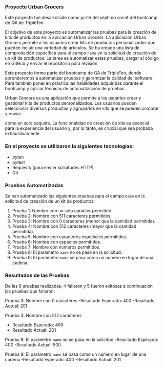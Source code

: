 ### Proyecto Urban Grocers 

Este proyecto fue desarrollado como parte del séptimo sprint del bootcamp de QA de TripleTen. 

El objetivo de este proyecto es automatizar las pruebas para la creación de kits de productos en la aplicación Urban Grocers. La aplicación Urban Grocers permite a los usuarios crear kits de productos personalizados que pueden incluir una variedad de artículos. Se ha creado una lista de comprobación específica para el campo `name` en la solicitud de creación de un kit de productos. La tarea es automatizar estas pruebas, cargar el código en GitHub y enviar el repositorio para revisión.

Este proyecto forma parte del bootcamp de QA de TripleTen, donde aprenderemos a automatizar pruebas y garantizar la calidad del software. Para también poner en práctica las habilidades adquiridas durante el bootcamp y aplicar técnicas de automatización de pruebas.

Urban Grocers es una aplicación que permite a los usuarios crear y gestionar kits de productos personalizados. Los usuarios pueden seleccionar diversos productos y agruparlos en kits que se pueden comprar y enviar.

como un solo paquete. La funcionalidad de creación de kits es esencial para la experiencia del usuario y, por lo tanto, es crucial que sea probada exhaustivamente. 

### En el proyecto se utilizaron la siguientes tecnologías:
- pyton 
- pytest
- Requests (para envier solicitudes HTTP)
- Git

### Pruebas Automatizadas 

Se han automatizado las siguientes pruebas para el campo `name` en la solicitud de creación de un kit de productos: 
1. Prueba 1: Nombre con un solo carácter permitido. 
2. Prueba 2: Nombre con 511 caracteres permitidos. 
3. Prueba 3: Nombre con 0 caracteres (menor que la cantidad permitida). 
4. Prueba 4: Nombre con 512 caracteres (mayor que la cantidad permitida). 
5. Prueba 5: Nombre con caracteres especiales permitidos. 
6. Prueba 6: Nombre con espacios permitidos. 
7. Prueba 7: Nombre con números permitidos. 
8. Prueba 8: El parámetro `name` no se pasa en la solicitud. 
9. Prueba 9: El parámetro `name` se pasa como un número en lugar de una cadena. 

### Resultados de las Pruebas 

De las 9 pruebas realizadas, 4 fallaron y 5 fueron exitosas a continuación las pruebas que fallaron:

Prueba 3: Nombre con 0 caracteres 
-Resultado Esperado: 400 
-Resultado Actual: 201 

Prueba 4: Nombre con 512 caracteres 
- Resultado Esperado: 400 
- Resultado Actual: 201 

Prueba 8: El parámetro `name` no se pasa en la solicitud 
-Resultado Esperado: 400 
-Resultado Actual: 500 

Prueba 9: El parámetro `name` se pasa como un número en lugar de una cadena 
-Resultado Esperado: 400 
-Resultado Actual: 201
